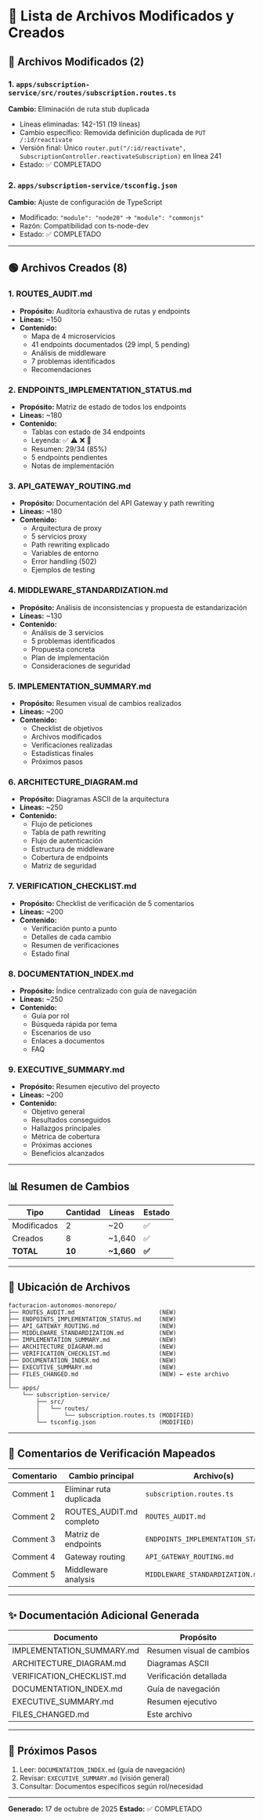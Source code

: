 # 📝 Lista de Archivos Modificados y Creados

## 🔴 Archivos Modificados (2)

### 1. `apps/subscription-service/src/routes/subscription.routes.ts`
**Cambio:** Eliminación de ruta stub duplicada
- Líneas eliminadas: 142-151 (19 líneas)
- Cambio específico: Removida definición duplicada de `PUT /:id/reactivate`
- Versión final: Único `router.put("/:id/reactivate", SubscriptionController.reactivateSubscription)` en línea 241
- Estado: ✅ COMPLETADO

### 2. `apps/subscription-service/tsconfig.json`
**Cambio:** Ajuste de configuración de TypeScript
- Modificado: `"module": "node20"` → `"module": "commonjs"`
- Razón: Compatibilidad con ts-node-dev
- Estado: ✅ COMPLETADO

---

## 🟢 Archivos Creados (8)

### 1. **ROUTES_AUDIT.md**
- **Propósito:** Auditoría exhaustiva de rutas y endpoints
- **Líneas:** ~150
- **Contenido:**
  - Mapa de 4 microservicios
  - 41 endpoints documentados (29 impl, 5 pending)
  - Análisis de middleware
  - 7 problemas identificados
  - Recomendaciones

### 2. **ENDPOINTS_IMPLEMENTATION_STATUS.md**
- **Propósito:** Matriz de estado de todos los endpoints
- **Líneas:** ~180
- **Contenido:**
  - Tablas con estado de 34 endpoints
  - Leyenda: ✅ ⚠️ ❌ 🔧
  - Resumen: 29/34 (85%)
  - 5 endpoints pendientes
  - Notas de implementación

### 3. **API_GATEWAY_ROUTING.md**
- **Propósito:** Documentación del API Gateway y path rewriting
- **Líneas:** ~180
- **Contenido:**
  - Arquitectura de proxy
  - 5 servicios proxy
  - Path rewriting explicado
  - Variables de entorno
  - Error handling (502)
  - Ejemplos de testing

### 4. **MIDDLEWARE_STANDARDIZATION.md**
- **Propósito:** Análisis de inconsistencias y propuesta de estandarización
- **Líneas:** ~130
- **Contenido:**
  - Análisis de 3 servicios
  - 5 problemas identificados
  - Propuesta concreta
  - Plan de implementación
  - Consideraciones de seguridad

### 5. **IMPLEMENTATION_SUMMARY.md**
- **Propósito:** Resumen visual de cambios realizados
- **Líneas:** ~200
- **Contenido:**
  - Checklist de objetivos
  - Archivos modificados
  - Verificaciones realizadas
  - Estadísticas finales
  - Próximos pasos

### 6. **ARCHITECTURE_DIAGRAM.md**
- **Propósito:** Diagramas ASCII de la arquitectura
- **Líneas:** ~250
- **Contenido:**
  - Flujo de peticiones
  - Tabla de path rewriting
  - Flujo de autenticación
  - Estructura de middleware
  - Cobertura de endpoints
  - Matriz de seguridad

### 7. **VERIFICATION_CHECKLIST.md**
- **Propósito:** Checklist de verificación de 5 comentarios
- **Líneas:** ~200
- **Contenido:**
  - Verificación punto a punto
  - Detalles de cada cambio
  - Resumen de verificaciones
  - Estado final

### 8. **DOCUMENTATION_INDEX.md**
- **Propósito:** Índice centralizado con guía de navegación
- **Líneas:** ~250
- **Contenido:**
  - Guía por rol
  - Búsqueda rápida por tema
  - Escenarios de uso
  - Enlaces a documentos
  - FAQ

### 9. **EXECUTIVE_SUMMARY.md**
- **Propósito:** Resumen ejecutivo del proyecto
- **Líneas:** ~200
- **Contenido:**
  - Objetivo general
  - Resultados conseguidos
  - Hallazgos principales
  - Métrica de cobertura
  - Próximas acciones
  - Beneficios alcanzados

---

## 📊 Resumen de Cambios

| Tipo | Cantidad | Líneas | Estado |
|------|----------|--------|--------|
| Modificados | 2 | ~20 | ✅ |
| Creados | 8 | ~1,640 | ✅ |
| **TOTAL** | **10** | **~1,660** | **✅** |

---

## 📁 Ubicación de Archivos

```
facturacion-autonomos-monorepo/
├── ROUTES_AUDIT.md                        (NEW)
├── ENDPOINTS_IMPLEMENTATION_STATUS.md     (NEW)
├── API_GATEWAY_ROUTING.md                 (NEW)
├── MIDDLEWARE_STANDARDIZATION.md          (NEW)
├── IMPLEMENTATION_SUMMARY.md              (NEW)
├── ARCHITECTURE_DIAGRAM.md                (NEW)
├── VERIFICATION_CHECKLIST.md              (NEW)
├── DOCUMENTATION_INDEX.md                 (NEW)
├── EXECUTIVE_SUMMARY.md                   (NEW)
├── FILES_CHANGED.md                       (NEW) ← este archivo
│
└── apps/
    └── subscription-service/
        ├── src/
        │   └── routes/
        │       └── subscription.routes.ts (MODIFIED)
        └── tsconfig.json                  (MODIFIED)
```

---

## 🎯 Comentarios de Verificación Mapeados

| Comentario | Cambio principal | Archivo(s) | Status |
|-----------|------------------|-----------|--------|
| Comment 1 | Eliminar ruta duplicada | `subscription.routes.ts` | ✅ |
| Comment 2 | ROUTES_AUDIT.md completo | `ROUTES_AUDIT.md` | ✅ |
| Comment 3 | Matriz de endpoints | `ENDPOINTS_IMPLEMENTATION_STATUS.md` | ✅ |
| Comment 4 | Gateway routing | `API_GATEWAY_ROUTING.md` | ✅ |
| Comment 5 | Middleware analysis | `MIDDLEWARE_STANDARDIZATION.md` | ✅ |

---

## ✨ Documentación Adicional Generada

| Documento | Propósito |
|-----------|-----------|
| IMPLEMENTATION_SUMMARY.md | Resumen visual de cambios |
| ARCHITECTURE_DIAGRAM.md | Diagramas ASCII |
| VERIFICATION_CHECKLIST.md | Verificación detallada |
| DOCUMENTATION_INDEX.md | Guía de navegación |
| EXECUTIVE_SUMMARY.md | Resumen ejecutivo |
| FILES_CHANGED.md | Este archivo |

---

## 🔗 Próximos Pasos

1. Leer: `DOCUMENTATION_INDEX.md` (guía de navegación)
2. Revisar: `EXECUTIVE_SUMMARY.md` (visión general)
3. Consultar: Documentos específicos según rol/necesidad

---

**Generado:** 17 de octubre de 2025
**Estado:** ✅ COMPLETADO
